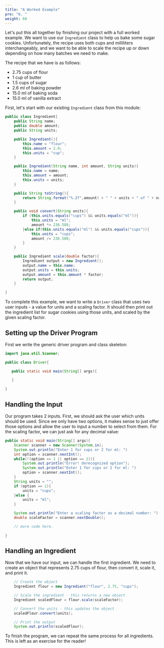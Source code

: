 ```yaml
---
title: "A Worked Example"
pre: "6. "
weight: 60
---
```


Let's put this all together by finishing our project with a full worked example. We want to use our `Ingredient` class to help us bake some sugar cookies. Unfortunately, the recipe uses both cups and milliliters interchangeably, and we want to be able to scale the recipe up or down depending on how many batches we need to make.

The recipe that we have is as follows:

* 2.75 cups of flour
* 1 cup of butter
* 1.5 cups of sugar
* 2.6 ml of baking powder
* 15.0 ml of baking soda
* 15.0 ml of vanilla extract

First, let's start with our existing `Ingredient` class from this module:

```java
public class Ingredient{
    public String name;
    public double amount;
    public String units;

    public Ingredient(){
        this.name = "flour";
        this.amount = 2.0;
        this.units = "cup";
    }

    public Ingredient(String name, int amount, String units){
        this.name = name;
        this.amount = amount;
        this.units = units;
    }

    public String toString(){
        return String.format("%.2f",amount) + " " + units + " of " + name;
    }

    public void convert(String units){
        if (this.units.equals("cups") && units.equals("ml")){
            this.units = "ml";
            amount *= 236.588;
        }else if(this.units.equals("ml") && units.equals("cups")){
            this.units = "cups";
            amount /= 236.588;
        }
    }

    public Ingredient scale(double factor){
        Ingredient output = new Ingredient();
        output.name = this.name;
        output.units = this.units;
        output.amount = this.amount * factor;
        return output;
    }

}

```

To complete this example, we want to write a `Driver` class that uses two user inputs - a value for units and a scaling factor. It should then print out the ingredient list for sugar cookies using those units, and scaled by the given scaling factor. 

## Setting up the Driver Program

First we write the generic driver program and class skeleton:

```java
import java.util.Scanner;

public class Driver{

   public static void main(String[] args){

   }
    
}
```

## Handling the Input

Our program takes 2 inputs. First, we should ask the user which units should be used. Since we only have two options, it makes sense to just offer those options and allow the user to input a number to select from them. For the scaling factor, we can just ask for any decimal value:

```java
public static void main(String[] args){
    Scanner scanner = new Scanner(System.in);
    System.out.println("Enter 1 for cups or 2 for ml: ")
    int option = scanner.nextInt();
    while(!(option == 1 || option == 2)){
        System.out.println("Error! Unrecognized option");
        System.out.println("Enter 1 for cups or 2 for ml: ")
        option = scanner.nextInt();
    }
    String units = "";
    if (option == 1){
        units = "cups";
    }else {
        units = "ml";
    }

    System.out.println("Enter a scaling factor as a decimal number: ");
    double scaleFactor = scanner.nextDouble();

    // more code here. 
        
}
```

## Handling an Ingredient

Now that we have our input, we can handle the first ingredient. We need to create an object that represents 2.75 cups of flour, then convert it, scale it, and print it.

```java
    // Create the object
    Ingredient flour = new Ingredient("flour", 2.75, "cups");

    // Scale the ingredient - this returns a new object
    Ingredient scaledFlour = flour.scale(scaleFactor);

    // Convert the units - this updates the object
    scaledFlour.convert(units);

    // Print the output
    System.out.println(scaledFlour);
```

To finish the program, we can repeat the same process for all ingredients. This is left as an exercise for the reader!
